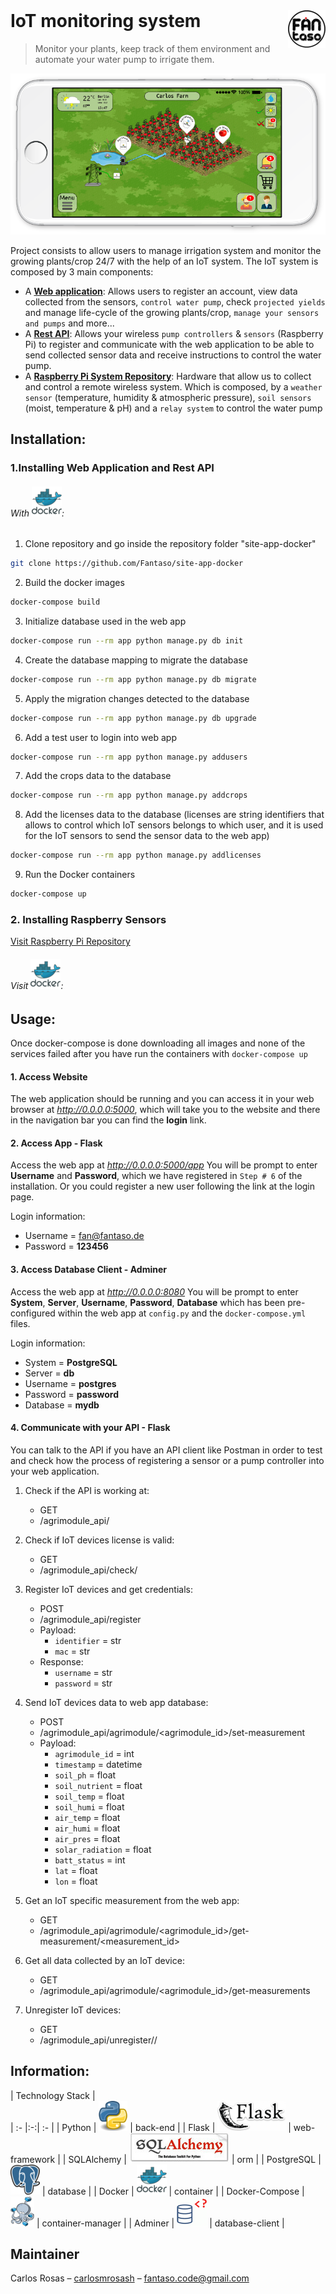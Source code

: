 <!-- logo -->
<a href="https://www.fantaso.de">
<img src="app/solarvibes/static/images/readme/fantaso.png" align="right" />
</a>

<!-- header -->
<h1 style="text-align: left; margin-top:0px;">
  IoT monitoring system
</h1>

> Monitor your plants, keep track of them environment and automate your water pump to irrigate them.

<!-- build -->
<!-- [![Build Status][travis-image]][travis-link] -->

<!-- banner -->
![banner][banner]

Project consists to allow users to manage irrigation system and monitor the growing plants/crop 24/7 with the help of an IoT system. The IoT system is composed by 3 main components:
* A **[Web application][app-repo-link]**: Allows users to register an account, view data collected from the sensors, `control water pump`, check `projected yields` and manage life-cycle of the growing plants/crop, `manage your sensors and pumps` and more...
* A **[Rest API][api-repo-link]**: Allows your wireless `pump controllers` & `sensors` (Raspberry Pi) to register and communicate with the web application to be able to send collected sensor data and receive instructions to control the water pump.
* A **[Raspberry Pi System Repository][raspberry-repo]**: Hardware that allow us to collect and control a remote wireless system. Which is composed, by a `weather sensor` (temperature, humidity & atmospheric pressure), `soil sensors` (moist, temperature & pH) and a `relay system` to control the water pump


## Installation:

### 1.Installing Web Application and Rest API

###### With ![docker][docker]:

1. Clone repository and go inside the repository folder "site-app-docker"
```sh
git clone https://github.com/Fantaso/site-app-docker
```

2. Build the docker images
```sh
docker-compose build
```

3. Initialize database used in the web app
```sh
docker-compose run --rm app python manage.py db init
```

4. Create the database mapping to migrate the database
```sh
docker-compose run --rm app python manage.py db migrate
```

5. Apply the migration changes detected to the database
```sh
docker-compose run --rm app python manage.py db upgrade
```

6. Add a test user to login into web app
```sh
docker-compose run --rm app python manage.py addusers
```

7. Add the crops data to the database
```sh
docker-compose run --rm app python manage.py addcrops
```

8. Add the licenses data to the database (licenses are string identifiers that allows to control which IoT sensors belongs to which user, and it is used for the IoT sensors to send the sensor data to the web app)
```sh
docker-compose run --rm app python manage.py addlicenses
```

9. Run the Docker containers
```sh
docker-compose up
```

### 2. Installing Raspberry Sensors
 [Visit Raspberry Pi Repository][raspberry-repo]
###### Visit  ![docker][docker]:


## Usage:
Once docker-compose is done downloading all images and none of the services failed after you have run the containers with `docker-compose up`


#### 1. Access Website
The web application should be running and you can access it in your web browser at _http://0.0.0.0:5000_, which will take you to the website and there in the navigation bar you can find the **login** link.


#### 2. Access App - Flask
Access the web app at _http://0.0.0.0:5000/app_
You will be prompt to enter **Username** and **Password**, which we have registered in `Step # 6` of the installation. Or you could register a new user following the link at the login page.

Login information:
- Username = fan@fantaso.de
- Password = **123456**


#### 3. Access Database Client - Adminer
Access the web app at _http://0.0.0.0:8080_
You will be prompt to enter **System**, **Server**, **Username**, **Password**, **Database** which has been pre-configured within the web app at `config.py` and the `docker-compose.yml` files.

Login information:
- System = **PostgreSQL**
- Server = **db**
- Username = **postgres**
- Password = **password**
- Database = **mydb**


#### 4. Communicate with your API - Flask
You can talk to the API if you have an API client like Postman in order to test and check how the process of registering a sensor or a pump controller into your web application.


1. Check if the API is working at:
    * GET
    * /agrimodule_api/


2. Check if IoT devices license is valid:
    * GET
    * /agrimodule_api/check/<identifier>


3. Register IoT devices and get credentials:
    * POST
    * /agrimodule_api/register
    * Payload:
        * `identifier` = str
        * `mac` = str
    * Response:
        * `username` = str
        * `password` = str


4. Send IoT devices data to web app database:
    * POST
    * /agrimodule_api/agrimodule/<agrimodule_id>/set-measurement
    * Payload:
        * `agrimodule_id` = int
        * `timestamp` = datetime
        * `soil_ph` = float
        * `soil_nutrient` = float
        * `soil_temp` = float
        * `soil_humi` = float
        * `air_temp` = float
        * `air_humi` = float
        * `air_pres` = float
        * `solar_radiation` = float
        * `batt_status` = int
        * `lat` = float
        * `lon` = float


5. Get an IoT specific measurement from the web app:
    * GET
    * /agrimodule_api/agrimodule/<agrimodule_id>/get-measurement/<measurement_id>


6. Get all data collected by an IoT device:
    * GET
    * /agrimodule_api/agrimodule/<agrimodule_id>/get-measurements


7. Unregister IoT devices:
    * GET
    * /agrimodule_api/unregister/<identifier>/<mac>



## Information:
| Technology Stack |  
| :- |:-:| :- |
| Python          | ![back-end][Python]                   | back-end |
| Flask           | ![web-framework][Flask]               | web-framework |
| SQLAlchemy      | ![orm][SQLAlchemy]                    | orm |
| PostgreSQL      | ![database][PostgreSQL]               | database |
| Docker          | ![container][Docker]                  | container |
| Docker-Compose  | ![container-manager][Docker-Compose]  | container-manager |
| Adminer         | ![database-client][Adminer]           | database-client |

## Maintainer
Carlos Rosas – [carlosmrosash][linkedin-profile] – fantaso.code@gmail.com



<!-- links -->
[github-profile]: https://github.com/fantaso/
[github-repo]: https://github.com/Fantaso/site-app-docker

[raspberry-repo]: https://github.com/Fantaso/agrimodule-smart-system/tree/master/AgrimoduleHardware/agrimodule_gw
[app-repo-link]: https://github.com/Fantaso/site-app-docker/tree/master/app
[api-repo-link]: https://github.com/Fantaso/site-app-docker/tree/master/app/solarvibes/agrimodule_api

[linkedin-profile]: https://www.linkedin.com/in/carlosmrosash/

[travis-link]: https://travis-ci.org/Fantaso/django-docker-travis.svg?branch=master
[travis-image]: https://travis-ci.org/Fantaso/django-docker-travis

<!-- images -->
[banner]: app/solarvibes/static/images/readme/mainUI.png
[Python]: app/solarvibes/static/images/readme/tech-python.png
[Flask]: app/solarvibes/static/images/readme/tech-flask.png
[SQLAlchemy]: app/solarvibes/static/images/readme/tech-sqlalchemy.jpg
[PostgreSQL]: app/solarvibes/static/images/readme/tech-postgresql.png
[Docker]: app/solarvibes/static/images/readme/tech-docker.png
[Docker-Compose]: app/solarvibes/static/images/readme/tech-dockercompose.png
[Adminer]: app/solarvibes/static/images/readme/tech-adminer.png
